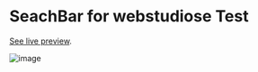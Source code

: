 # SeachBar for webstudiose Test

[See live preview](https://webstudiose-test.vercel.app/).

![image](https://user-images.githubusercontent.com/85290635/175426395-50bd0f07-caab-4581-8828-0fc071702c9d.png)

